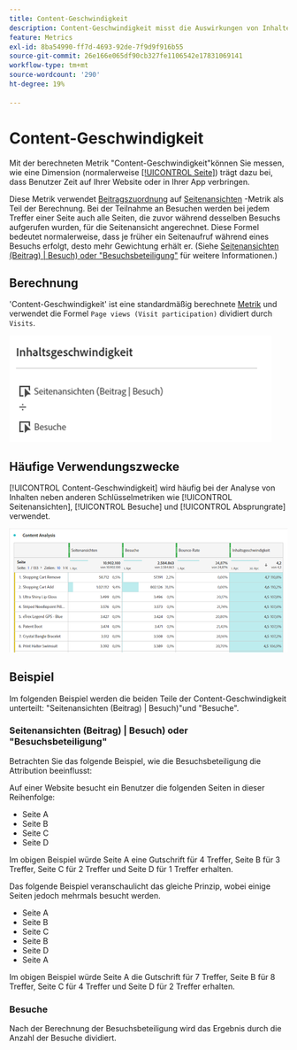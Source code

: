 ```yaml
---
title: Content-Geschwindigkeit
description: Content-Geschwindigkeit misst die Auswirkungen von Inhalten auf nachgeordnete Inhalte.
feature: Metrics
exl-id: 8ba54990-ff7d-4693-92de-7f9d9f916b55
source-git-commit: 26e166e065df90cb327fe1106542e17831069141
workflow-type: tm+mt
source-wordcount: '290'
ht-degree: 19%

---
```


# Content-Geschwindigkeit

Mit der berechneten Metrik &quot;Content-Geschwindigkeit&quot;können Sie messen, wie eine Dimension (normalerweise [[!UICONTROL Seite]](/help/components/dimensions/page.md)) trägt dazu bei, dass Benutzer Zeit auf Ihrer Website oder in Ihrer App verbringen.

Diese Metrik verwendet [Beitragszuordnung](/help/analyze/analysis-workspace/attribution/models.md) auf [Seitenansichten](page-views.md) -Metrik als Teil der Berechnung. Bei der Teilnahme an Besuchen werden bei jedem Treffer einer Seite auch alle Seiten, die zuvor während desselben Besuchs aufgerufen wurden, für die Seitenansicht angerechnet. Diese Formel bedeutet normalerweise, dass je früher ein Seitenaufruf während eines Besuchs erfolgt, desto mehr Gewichtung erhält er. (Siehe [Seitenansichten (Beitrag) | Besuch) oder &quot;Besuchsbeteiligung&quot;](#page-views-participation--visit-or-visit-participation) für weitere Informationen.)

## Berechnung

&#39;Content-Geschwindigkeit&#39; ist eine standardmäßig berechnete [Metrik](overview.md) und verwendet die Formel `Page views (Visit participation)` dividiert durch `Visits`.

![](assets/cont-velo-1.png)

## Häufige Verwendungszwecke

[!UICONTROL Content-Geschwindigkeit] wird häufig bei der Analyse von Inhalten neben anderen Schlüsselmetriken wie [!UICONTROL Seitenansichten], [!UICONTROL Besuche] und [!UICONTROL Absprungrate] verwendet.

![](assets/cont-velo-3.png)

## Beispiel

Im folgenden Beispiel werden die beiden Teile der Content-Geschwindigkeit unterteilt: &quot;Seitenansichten (Beitrag) | Besuch)&quot;und &quot;Besuche&quot;.

### Seitenansichten (Beitrag) | Besuch) oder &quot;Besuchsbeteiligung&quot;

Betrachten Sie das folgende Beispiel, wie die Besuchsbeteiligung die Attribution beeinflusst:

Auf einer Website besucht ein Benutzer die folgenden Seiten in dieser Reihenfolge:

* Seite A
* Seite B
* Seite C
* Seite D

Im obigen Beispiel würde Seite A eine Gutschrift für 4 Treffer, Seite B für 3 Treffer, Seite C für 2 Treffer und Seite D für 1 Treffer erhalten.

Das folgende Beispiel veranschaulicht das gleiche Prinzip, wobei einige Seiten jedoch mehrmals besucht werden.

* Seite A
* Seite B
* Seite C
* Seite B
* Seite D
* Seite A

Im obigen Beispiel würde Seite A die Gutschrift für 7 Treffer, Seite B für 8 Treffer, Seite C für 4 Treffer und Seite D für 2 Treffer erhalten.

### Besuche

Nach der Berechnung der Besuchsbeteiligung wird das Ergebnis durch die Anzahl der Besuche dividiert.
